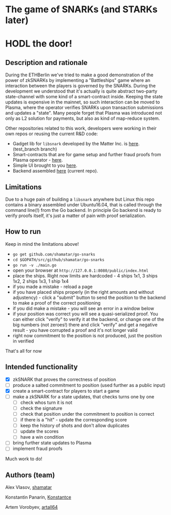 # The game of SNARKs (and STARKs later)

# HODL the door!

## Description and rationale

During the ETHBerlin we've tried to make a good demonstration of the power of zkSNARKs by implementing a "Battleships" game where an interaction between the players is governed by the SNARKs. During the development we understood that it's actually is quite abstract two-party state-channel with some kind of a smart-contract inside. Keeping the state updates is expensive in the mainnet, so such interaction can be moved to Plasma, where the operator verifies SNARKs upon transaction submissions and updates a "state". Many people forget that Plasma was introduced not only as L2 solution for payments, but also as kind of map-reduce system.

Other repositories related to this work, developers were working in their own repos or reusing the current R&D code:
- Gadget lib for `libsnark` developed by the Matter Inc. is [here](https://github.com/matterinc/libsnark_gadgetlib3/tree/test_branch). (test_branch branch)
- Smart-contracts that are for game setup and further fraud proofs from Plasma operator - [here](https://github.com/matterinc/GameOfSnarks_contracts).
- Simple UI brought to you [here](https://github.com/artall64/sea-battel).
- Backend assembled [here](https://github.com/shamatar/go-snarks) (current repo).

## Limitations
Due to a huge pain of building a `libsnark` anywhere but Linux this repo contains a binary assembled under Ubuntu16.04, that is called through the command line(!) from the Go backend. In principle Go backend is ready to verify proofs itself, it's just a matter of pain with proof serialization.

## How to run
Keep in mind the limitations above!
- `go get github.com/shamatar/go-snarks`
- `cd $GOPATH/src/github/shamatar/go-snarks`
- `go run -v ./main.go`
- open your browser at `http://127.0.0.1:8080/public/index.html`
- place the ships. Right now limits are hardcoded - 4 ships 1x1, 3 ships 1x2, 2 ships 1x3, 1 ship 1x4
- if you made a mistake - reload a page
- if you have placed ships properly (in the right amounts and without adjustency) - click a "submit" button to send the position to the backend to make a proof of the correct positioning
- if you did make a mistake - you will see an error in a window below
- if your position was correct you will see a quasi-serialized proof. You can either click "verify" to verify it at the backend, or change one of the big numbers (not zeroes!) there and click "verify" and get a negative result - you have corrupted a proof and it's not longer valid
- right now commitment to the position is not produced, just the position in verified
  
That's all for now

## Intended functionality
- [x] zkSNARK that proves the correctness of position
- [ ] produce a salted commitment to position (used further as a public input)
- [x] create a smart-contract for players to start a game
- [ ] make a zkSNARK for a state updates, that checks turns one by one
    - [ ] check whos turn it is not
    - [ ] check the signature
    - [ ] check that position under the commitment to position is correct
    - [ ] if there is a "hit" - update the corresponding score
    - [ ] keep the history of shots and don't allow duplicates
    - [ ] update the scores
    - [ ] have a win condition
- [ ] bring further state updates to Plasma
- [ ] implement fraud proofs
  
Much work to do!

## Authors (team)

Alex Vlasov, [shamatar](https://github.com/shamatar)

Konstantin Panarin, [Konstantce](https://github.com/konstantce)

Artem Vorobyev, [artall64](https://github.com/artall64)